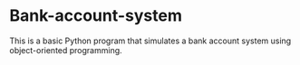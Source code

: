 # Bank-account-system
This is a basic Python program that simulates a bank account system using object-oriented programming.
